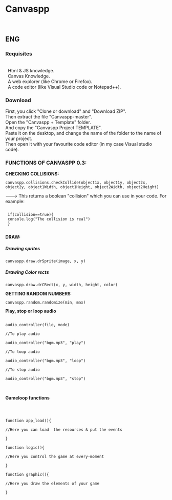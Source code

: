 <h1>Canvaspp</h1>
<br>
<h2>ENG</h2> 
<h3>Requisites</h3><br>
&nbsp; Html & JS knowledge.<br>
&nbsp; Canvas Knowledge.<br>
&nbsp; A web explorer (like Chrome or Firefox).<br>
&nbsp; A code editor (like Visual Studio code or Notepad++).<br>
<h3>Download</h3>

First, you click "Clone or download" and "Download ZIP".<br>
Then extract the file "Canvaspp-master".<br>
Open the "Canvaspp + Template" folder.<br>
And copy the "Canvaspp Project TEMPLATE".<br>
Paste it on the desktop, and change the name of the folder to the name of your project.<br>
Then open it with your favourite code editor (in my case Visual studio code).<br>

<h3>FUNCTIONS OF CANVASPP 0.3:</h3>
<b>CHECKING COLLISIONS:</b>
<code></p>canvaspp.collisions.checkCollide(object1x, object1y, object2x, object2y, object1Width, object1Height, object2Width, object2Height)</p></code> ---> This returns a boolean "collision" which you can use in your code.
For example:
<code></p>
 if(collision==true){
 console.log("The collision is real")
 }
 </p></code>
<b>DRAW:</b>
<h5>Drawing sprites</h5>
<code></p>canvaspp.draw.drSprite(image, x, y)</p></code>
<h5>Drawing Color rects</h5>
<code></p>canvaspp.draw.drCRect(x, y, width, height, color)</p></code>
<b>GETTING RANDOM NUMBERS</b>
<code></p>canvaspp.random.randomize(min, max)</p></code>
<b>Play, stop or loop audio</b>
<pre><code>
audio_controller(file, mode)<br>
//To play audio<br>
audio_controller("bgm.mp3", "play")<br>
//To loop audio<br>
audio_controller("bgm.mp3", "loop")<br>
//To stop audio<br>
audio_controller("bgm.mp3", "stop")<br>
</code>
</pre>
<b>Gameloop functions</b>
<pre><code>
<br>
function app_load(){<br>
//Here you can load  the resources & put the events<br>
}<br>
function logic(){<br>
//Here you control the game at every-moment
<br>}<br>
function graphic(){<br>
//Here you draw the elements of your game
<br>}
</code></pre>
